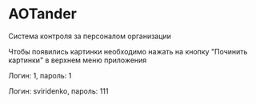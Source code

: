 # AOTander
Система контроля за персоналом организации

Чтобы появились картинки необходимо нажать на кнопку "Починить картинки" в верхнем меню приложения

Логин: 1, пароль: 1

Логин: sviridenko, пароль: 111
